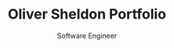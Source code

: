 ---
layout: heroheader
button:
  text: My CV!
  url: https://github.com/olisheldon/cv/blob/main/Oliver_Sheldon_CV.pdf
title: Oliver Sheldon Portfolio
subtitle: Software Engineer
---